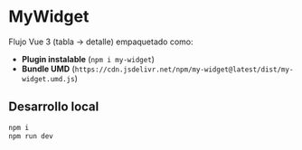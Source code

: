 # MyWidget

Flujo Vue 3 (tabla → detalle) empaquetado como:

* **Plugin instalable** (`npm i my-widget`)
* **Bundle UMD** (`https://cdn.jsdelivr.net/npm/my-widget@latest/dist/my-widget.umd.js`)

## Desarrollo local

```bash
npm i
npm run dev
